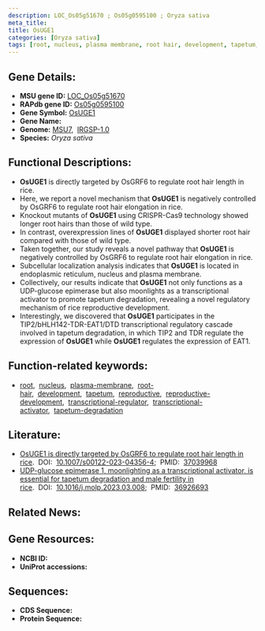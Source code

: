 ```yaml
---
description: LOC_Os05g51670 ; Os05g0595100 ; Oryza sativa
meta_title:
title: OsUGE1
categories: [Oryza sativa]
tags: [root, nucleus, plasma membrane, root hair, development, tapetum, reproductive, reproductive development, transcriptional regulator, transcriptional activator, tapetum degradation]
---
```


## Gene Details:
- **MSU gene ID:** [LOC_Os05g51670](http://rice.uga.edu/cgi-bin/ORF_infopage.cgi?orf=LOC_Os05g51670)  
- **RAPdb gene ID:** [Os05g0595100](https://rapdb.dna.affrc.go.jp/locus/?name=Os05g0595100)  
- **Gene Symbol:** <u>OsUGE1</u>
- **Gene Name:**
- **Genome:**  [MSU7](http://rice.uga.edu/),&nbsp;&nbsp;[IRGSP-1.0](https://rapdb.dna.affrc.go.jp/download/irgsp1.html)
- **Species:** *Oryza sativa*

## Functional Descriptions:
   - **OsUGE1** is directly targeted by OsGRF6 to regulate root hair length in rice.
   - Here, we report a novel mechanism that **OsUGE1** is negatively controlled by OsGRF6 to regulate root hair elongation in rice.
   - Knockout mutants of **OsUGE1** using CRISPR-Cas9 technology showed longer root hairs than those of wild type.
   - In contrast, overexpression lines of **OsUGE1** displayed shorter root hair compared with those of wild type.
   - Taken together, our study reveals a novel pathway that **OsUGE1** is negatively controlled by OsGRF6 to regulate root hair elongation in rice.
   - Subcellular localization analysis indicates that **OsUGE1** is located in endoplasmic reticulum, nucleus and plasma membrane.
   - Collectively, our results indicate that **OsUGE1** not only functions as a UDP-glucose epimerase but also moonlights as a transcriptional activator to promote tapetum degradation, revealing a novel regulatory mechanism of rice reproductive development.
   - Interestingly, we discovered that **OsUGE1** participates in the TIP2/bHLH142-TDR-EAT1/DTD transcriptional regulatory cascade involved in tapetum degradation, in which TIP2 and TDR regulate the expression of **OsUGE1** while **OsUGE1** regulates the expression of EAT1.

## Function-related keywords:
   - [root](/tags/root/),&nbsp;&nbsp;[nucleus](/tags/nucleus/),&nbsp;&nbsp;[plasma-membrane](/tags/plasma-membrane/),&nbsp;&nbsp;[root-hair](/tags/root-hair/),&nbsp;&nbsp;[development](/tags/development/),&nbsp;&nbsp;[tapetum](/tags/tapetum/),&nbsp;&nbsp;[reproductive](/tags/reproductive/),&nbsp;&nbsp;[reproductive-development](/tags/reproductive-development/),&nbsp;&nbsp;[transcriptional-regulator](/tags/transcriptional-regulator/),&nbsp;&nbsp;[transcriptional-activator](/tags/transcriptional-activator/),&nbsp;&nbsp;[tapetum-degradation](/tags/tapetum-degradation/)

## Literature:
   - [OsUGE1 is directly targeted by OsGRF6 to regulate root hair length in rice](https://www.doi.org/10.1007/s00122-023-04356-4).&nbsp;&nbsp;DOI:&nbsp;&nbsp;[10.1007/s00122-023-04356-4](https://www.doi.org/10.1007/s00122-023-04356-4);&nbsp;&nbsp;PMID:&nbsp;&nbsp;[37039968](https://pubmed.ncbi.nlm.nih.gov/37039968/)
   - [UDP-glucose epimerase 1, moonlighting as a transcriptional activator, is essential for tapetum degradation and male fertility in rice](https://www.doi.org/10.1016/j.molp.2023.03.008).&nbsp;&nbsp;DOI:&nbsp;&nbsp;[10.1016/j.molp.2023.03.008](https://www.doi.org/10.1016/j.molp.2023.03.008);&nbsp;&nbsp;PMID:&nbsp;&nbsp;[36926693](https://pubmed.ncbi.nlm.nih.gov/36926693/)

## Related News:

## Gene Resources:
- **NCBI ID:**  []()
- **UniProt accessions:** [](https://www.uniprot.org/uniprotkb//entry)

## Sequences:
- **CDS Sequence:**
- **Protein Sequence:**
